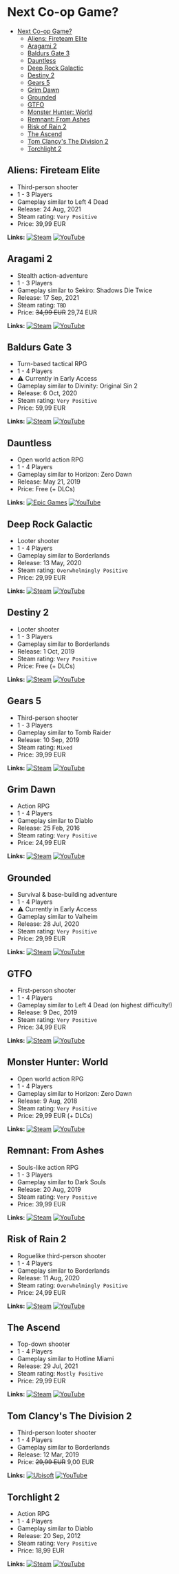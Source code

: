 # Next Co-op Game?

- [Next Co-op Game?](#next-co-op-game)
  * [Aliens: Fireteam Elite](#aliens-fireteam-elite)
  * [Aragami 2](#aragami-2)
  * [Baldurs Gate 3](#baldurs-gate-3)
  * [Dauntless](#dauntless)
  * [Deep Rock Galactic](#deep-rock-galactic)
  * [Destiny 2](#destiny-2)
  * [Gears 5](#gears-5)
  * [Grim Dawn](#grim-dawn)
  * [Grounded](#grounded)
  * [GTFO](#gtfo)
  * [Monster Hunter: World](#monster-hunter-world)
  * [Remnant: From Ashes](#remnant-from-ashes)
  * [Risk of Rain 2](#risk-of-rain-2)
  * [The Ascend](#the-ascend)
  * [Tom Clancy's The Division 2](#tom-clancys-the-division-2)
  * [Torchlight 2](#torchlight-2)

## Aliens: Fireteam Elite

* Third-person shooter
* 1 - 3 Players
* Gameplay similar to Left 4 Dead
* Release: 24 Aug, 2021
* Steam rating: `Very Positive`
* Price: 39,99 EUR

**Links:** [![Steam](https://img.shields.io/badge/steam-%23000000.svg?style=for-the-badge&logo=steam&logoColor=white)](https://store.steampowered.com/app/1549970/Aliens_Fireteam_Elite/) [![YouTube](https://img.shields.io/badge/Review-%23FF0000.svg?style=for-the-badge&logo=YouTube&logoColor=white)](https://www.youtube.com/watch?v=rM7eaxkkVGo)

## Aragami 2

* Stealth action-adventure
* 1 - 3 Players
* Gameplay similar to Sekiro: Shadows Die Twice
* Release: 17 Sep, 2021
* Steam rating: `TBD`
* Price: <s>34,99 EUR</s> 29,74 EUR

**Links:** [![Steam](https://img.shields.io/badge/steam-%23000000.svg?style=for-the-badge&logo=steam&logoColor=white)](https://store.steampowered.com/app/1158370/Aragami_2/) [![YouTube](https://img.shields.io/badge/Preview-%23FF0000.svg?style=for-the-badge&logo=YouTube&logoColor=white)](https://www.youtube.com/watch?v=EnFBtSC5gNA)

## Baldurs Gate 3

* Turn-based tactical RPG
* 1 - 4 Players
* :warning: Currently in Early Access
* Gameplay similar to Divinity: Original Sin 2
* Release: 6 Oct, 2020
* Steam rating: `Very Positive`
* Price: 59,99 EUR

**Links:** [![Steam](https://img.shields.io/badge/steam-%23000000.svg?style=for-the-badge&logo=steam&logoColor=white)](https://store.steampowered.com/app/1086940/Baldurs_Gate_3/) [![YouTube](https://img.shields.io/badge/Review-%23FF0000.svg?style=for-the-badge&logo=YouTube&logoColor=white)](https://www.youtube.com/watch?v=OgVvcGTuCjg)

## Dauntless

* Open world action RPG
* 1 - 4 Players
* Gameplay similar to Horizon: Zero Dawn
* Release: May 21, 2019
* Price: Free (+ DLCs)

**Links:** [![Epic Games](https://img.shields.io/badge/epicgames-%23313131.svg?style=for-the-badge&logo=epicgames&logoColor=white)](https://www.epicgames.com/store/de/p/dauntless?sub_id=phoenix_labs) [![YouTube](https://img.shields.io/badge/Review-%23FF0000.svg?style=for-the-badge&logo=YouTube&logoColor=white)](https://www.youtube.com/watch?v=3VWMmQ000TY)

## Deep Rock Galactic

* Looter shooter
* 1 - 4 Players
* Gameplay similar to Borderlands
* Release: 13 May, 2020
* Steam rating: `Overwhelmingly Positive`
* Price: 29,99 EUR

**Links:** [![Steam](https://img.shields.io/badge/steam-%23000000.svg?style=for-the-badge&logo=steam&logoColor=white)](https://store.steampowered.com/app/548430/Deep_Rock_Galactic/) [![YouTube](https://img.shields.io/badge/Review-%23FF0000.svg?style=for-the-badge&logo=YouTube&logoColor=white)](https://www.youtube.com/watch?v=To7EJR3VAMA)

## Destiny 2

* Looter shooter
* 1 - 3 Players
* Gameplay similar to Borderlands
* Release: 1 Oct, 2019
* Steam rating: `Very Positive`
* Price: Free (+ DLCs)

**Links:** [![Steam](https://img.shields.io/badge/steam-%23000000.svg?style=for-the-badge&logo=steam&logoColor=white)](https://store.steampowered.com/app/1085660/Destiny_2/) [![YouTube](https://img.shields.io/badge/Review-%23FF0000.svg?style=for-the-badge&logo=YouTube&logoColor=white)](https://www.youtube.com/watch?v=0km1nOUATJY)

## Gears 5

* Third-person shooter
* 1 - 3 Players
* Gameplay similar to Tomb Raider
* Release: 10 Sep, 2019
* Steam rating: `Mixed`
* Price: 39,99 EUR

**Links:** [![Steam](https://img.shields.io/badge/steam-%23000000.svg?style=for-the-badge&logo=steam&logoColor=white)](https://store.steampowered.com/app/1097840/Gears_5/) [![YouTube](https://img.shields.io/badge/Review-%23FF0000.svg?style=for-the-badge&logo=YouTube&logoColor=white)](https://www.youtube.com/watch?v=nCV9qB7suho)

## Grim Dawn

* Action RPG
* 1 - 4 Players
* Gameplay similar to Diablo
* Release: 25 Feb, 2016
* Steam rating: `Very Positive`
* Price: 24,99 EUR

**Links:** [![Steam](https://img.shields.io/badge/steam-%23000000.svg?style=for-the-badge&logo=steam&logoColor=white)](https://store.steampowered.com/app/219990/Grim_Dawn/) [![YouTube](https://img.shields.io/badge/Review-%23FF0000.svg?style=for-the-badge&logo=YouTube&logoColor=white)](https://www.youtube.com/watch?v=utosY8VCUdk)

## Grounded

* Survival & base-building adventure
* 1 - 4 Players
* :warning: Currently in Early Access
* Gameplay similar to Valheim
* Release: 28 Jul, 2020
* Steam rating: `Very Positive`
* Price: 29,99 EUR

**Links:** [![Steam](https://img.shields.io/badge/steam-%23000000.svg?style=for-the-badge&logo=steam&logoColor=white)](https://store.steampowered.com/app/962130/Grounded/) [![YouTube](https://img.shields.io/badge/Review-%23FF0000.svg?style=for-the-badge&logo=YouTube&logoColor=white)](https://www.youtube.com/watch?v=81-yOtAekHE)

## GTFO

* First-person shooter
* 1 - 4 Players
* Gameplay similar to Left 4 Dead (on highest difficulty!)
* Release: 9 Dec, 2019
* Steam rating: `Very Positive`
* Price: 34,99 EUR

**Links:** [![Steam](https://img.shields.io/badge/steam-%23000000.svg?style=for-the-badge&logo=steam&logoColor=white)](https://store.steampowered.com/app/493520/GTFO/) [![YouTube](https://img.shields.io/badge/Review-%23FF0000.svg?style=for-the-badge&logo=YouTube&logoColor=white)](https://www.youtube.com/watch?v=a4huvCRIKPI)

## Monster Hunter: World

* Open world action RPG
* 1 - 4 Players
* Gameplay similar to Horizon: Zero Dawn
* Release: 9 Aug, 2018
* Steam rating: `Very Positive`
* Price: 29,99 EUR (+ DLCs)

**Links:** [![Steam](https://img.shields.io/badge/steam-%23000000.svg?style=for-the-badge&logo=steam&logoColor=white)](https://store.steampowered.com/app/582010/Monster_Hunter_World/) [![YouTube](https://img.shields.io/badge/Review-%23FF0000.svg?style=for-the-badge&logo=YouTube&logoColor=white)](https://www.youtube.com/watch?v=HBxeTJusD2M)

## Remnant: From Ashes

* Souls-like action RPG
* 1 - 3 Players
* Gameplay similar to Dark Souls
* Release: 20 Aug, 2019
* Steam rating: `Very Positive`
* Price: 39,99 EUR

**Links:** [![Steam](https://img.shields.io/badge/steam-%23000000.svg?style=for-the-badge&logo=steam&logoColor=white)](https://store.steampowered.com/app/617290/Remnant_From_the_Ashes/) [![YouTube](https://img.shields.io/badge/Review-%23FF0000.svg?style=for-the-badge&logo=YouTube&logoColor=white)](https://www.youtube.com/watch?v=E946beJcIAM)

## Risk of Rain 2

* Roguelike third-person shooter
* 1 - 4 Players
* Gameplay similar to Borderlands
* Release: 11 Aug, 2020
* Steam rating: `Overwhelmingly Positive`
* Price: 24,99 EUR

**Links:** [![Steam](https://img.shields.io/badge/steam-%23000000.svg?style=for-the-badge&logo=steam&logoColor=white)](https://store.steampowered.com/app/632360/Risk_of_Rain_2/) [![YouTube](https://img.shields.io/badge/Review-%23FF0000.svg?style=for-the-badge&logo=YouTube&logoColor=white)](https://www.youtube.com/watch?v=ijC-T_Htk_4)

## The Ascend

* Top-down shooter
* 1 - 4 Players
* Gameplay similar to Hotline Miami
* Release: 29 Jul, 2021
* Steam rating: `Mostly Positive`
* Price: 29,99 EUR

**Links:** [![Steam](https://img.shields.io/badge/steam-%23000000.svg?style=for-the-badge&logo=steam&logoColor=white)](https://store.steampowered.com/app/979690/The_Ascent/) [![YouTube](https://img.shields.io/badge/Review-%23FF0000.svg?style=for-the-badge&logo=YouTube&logoColor=white)](https://www.youtube.com/watch?v=J383fXz2o7E)

## Tom Clancy's The Division 2

* Third-person looter shooter
* 1 - 4 Players
* Gameplay similar to Borderlands
* Release: 12 Mar, 2019
* Price: <s>29,99 EUR</s> 9,00 EUR

**Links:** [![Ubisoft](https://img.shields.io/badge/Ubisoft-%23F5F5F5.svg?style=for-the-badge&logo=Ubisoft&logoColor=black)](https://store.ubi.com/de/tom-clancy-s-the-division-2-tm-/5b06a3984e0165fa45ffdcc5.html) [![YouTube](https://img.shields.io/badge/Review-%23FF0000.svg?style=for-the-badge&logo=YouTube&logoColor=white)](https://www.youtube.com/watch?v=pUHioh9AsDo)

## Torchlight 2

* Action RPG
* 1 - 4 Players
* Gameplay similar to Diablo
* Release: 20 Sep, 2012
* Steam rating: `Very Positive`
* Price: 18,99 EUR

**Links:** [![Steam](https://img.shields.io/badge/steam-%23000000.svg?style=for-the-badge&logo=steam&logoColor=white)](https://store.steampowered.com/app/200710/Torchlight_II/) [![YouTube](https://img.shields.io/badge/Review-%23FF0000.svg?style=for-the-badge&logo=YouTube&logoColor=white)](https://www.youtube.com/watch?v=orGKxlqTOHU)

